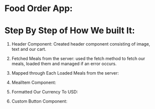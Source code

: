 # Food Order App:
# Step By Step of How We built It:

1. Header Component:
   Created header component consisting of image, text and our cart.
2. Fetched Meals from the server:
   used the fetch method to fetch our meals, loaded them and managed if an error occurs.
3. Mapped through Each Loaded Meals from the server:
   
6. MealItem Component:
7. Formatted Our Currency To USD:
8. Custom Button Component:
